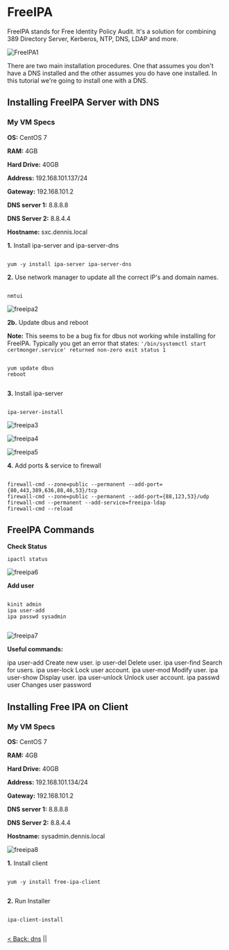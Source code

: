 # FreeIPA
FreeIPA stands for Free Identity Policy Audit. It's a solution for combining 389 Directory Server, Kerberos, NTP, DNS, LDAP and more.

![FreeIPA1](https://github.com/sxcdennis/Linux-Guides/blob/master/images/FreeIPA1.png?raw=true)

There are two main installation procedures. One that assumes you don't have a DNS installed and the other assumes you do have one installed. In this tutorial we're going to install one with a  DNS.


## Installing FreeIPA Server with DNS

### My VM Specs

**OS:** CentOS 7

**RAM:** 4GB

**Hard Drive:** 40GB

**Address:** 192.168.101.137/24

**Gateway:** 192.168.101.2

**DNS server 1:** 8.8.8.8

**DNS Server 2:** 8.8.4.4

**Hostname:** sxc.dennis.local


**1.** Install ipa-server and ipa-server-dns

```

yum -y install ipa-server ipa-server-dns

```



**2.** Use network manager to update all the correct IP's and domain names.

```

nmtui

```

![freeipa2](https://github.com/sxcdennis/Linux-Guides/blob/master/images/freeipa2.png?raw=true)


**2b.** Update dbus and reboot

**Note:** This seems to be a bug fix for dbus not working while installing for FreeIPA. Typically you get an error that states: ``'/bin/systemctl start certmonger.service' returned non-zero exit status 1``


```

yum update dbus
reboot


```


**3.** Install ipa-server


```

ipa-server-install

```

![freeipa3](https://github.com/sxcdennis/Linux-Guides/blob/master/images/freeipa3.png?raw=true)

![freeipa4](https://github.com/sxcdennis/Linux-Guides/blob/master/images/freeipa4.png?raw=true)

![freeipa5](https://github.com/sxcdennis/Linux-Guides/blob/master/images/freeipa5.png?raw=true)


**4.** Add ports & service to firewall

```

firewall-cmd --zone=public --permanent --add-port={80,443,389,636,88,46,53}/tcp
firewall-cmd --zone=public --permanent --add-port={88,123,53}/udp
firewall-cmd --permanent --add-service=freeipa-ldap
firewall-cmd --reload

```

## FreeIPA Commands

**Check Status**

```
ipactl status

```

![freeipa6](https://github.com/sxcdennis/Linux-Guides/blob/master/images/freeipa6.png?raw=true)


**Add user**

```

kinit admin
ipa user-add
ipa passwd sysadmin


```

![freeipa7](https://github.com/sxcdennis/Linux-Guides/blob/master/images/freeipa7.png?raw=true)


**Useful commands:**

ipa user-add     Create new user.
ip user-del     Delete user.
ipa user-find    Search for users.
ipa user-lock    Lock user account.
ipa user-mod     Modify user.
ipa user-show    Display user.
ipa user-unlock  Unlock user account.
ipa passwd user Changes user password


## Installing Free IPA on Client

### My VM Specs

**OS:** CentOS 7

**RAM:** 4GB

**Hard Drive:** 40GB

**Address:** 192.168.101.134/24

**Gateway:** 192.168.101.2

**DNS server 1:** 8.8.8.8

**DNS Server 2:** 8.8.4.4

**Hostname:** sysadmin.dennis.local




![freeipa8](https://github.com/sxcdennis/Linux-Guides/blob/master/images/freeipa8.png?raw=true)


**1.** Install client


```

yum -y install free-ipa-client


```

**2.** Run Installer  


```

ipa-client-install  


```

[< Back: dns](https://github.com/sxcdennis/Linux-Guides/blob/master/dns.md "dns") ||
